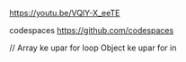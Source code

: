 https://youtu.be/VQlY-X_eeTE

codespaces
https://github.com/codespaces

// 
Array ke upar for loop 
Object ke upar for in 